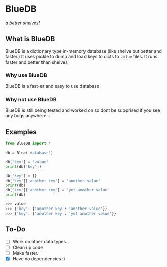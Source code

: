 # BlueDB
*a better shelves!*

##  What is BlueDB
BlueDB is a dictionary type in-memory database (like shelve but better and faster.) It uses pickle to dump and load keys to dicts to `.blue` files.  It runs faster and better than shelves

### Why use BlueDB
BlueDB is a fast-er and easy to use database

### Why not use BlueDB
BlueDB is still being tested and worked on so dont be supprised if you see any bugs anywhere...

## Examples
```python
from BlueDB import *

db = Blue('database')

db['key'] = 'value'
print(db['key'])

db['key'] = {}
db['key']['another key'] = 'another value'
print(db)
db['key']['another key'] = 'yet another value'
print(db)

>>> value
>>> {'key': {'another key': 'another value'}}
>>> {'key': {'another key': 'yet another value'}}
```

## To-Do

- [ ] Work on other data types.
- [ ] Clean up code.
- [ ] Make faster.
- [x] Have no dependencies :)
